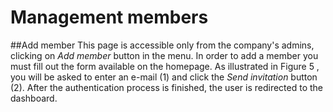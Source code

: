 # Management members
##Add member
This page is accessible only from the company's admins, clicking on *Add member* button in the menu.
In order to add a member you must fill out the form available on the homepage. As illustrated in Figure 5 , you will be asked to enter an e-mail (1) and click the *Send invitation* button (2). After the authentication process is finished, the user is redirected to the dashboard.

